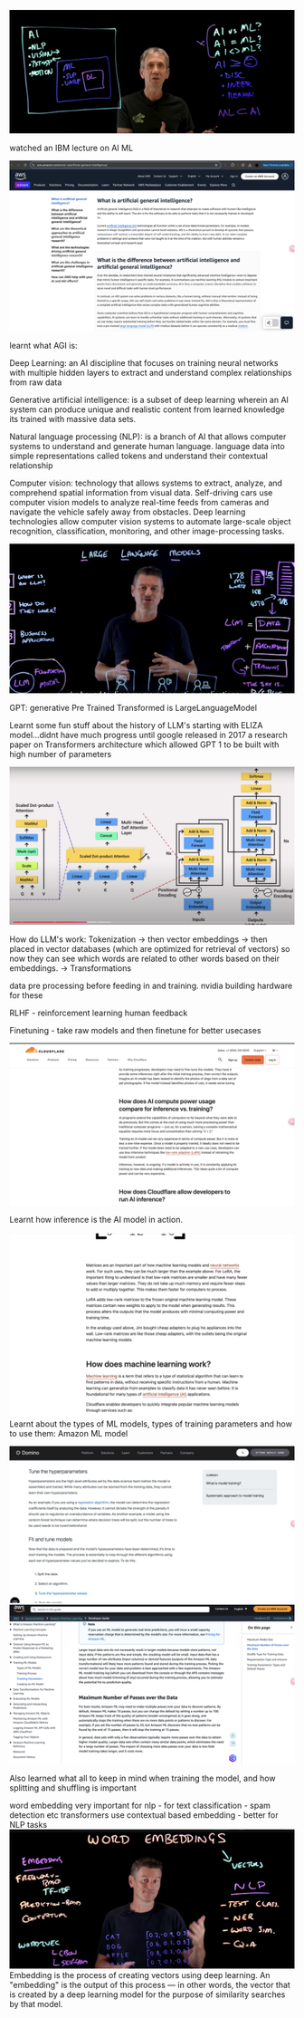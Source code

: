 ![Screenshot](https://github.com/Ekanshthegreat/30daysAIMLchallenge/raw/main/Screenshots/day1ibm.png)

watched an IBM lecture on AI ML 

![Screenshot](https://github.com/Ekanshthegreat/30daysAIMLchallenge/raw/main/Screenshots/day1aws.png)

learnt what AGI is: 

Deep Learning: an AI discipline that focuses on training neural networks with multiple hidden layers to extract and understand complex relationships from raw data


Generative artificial intelligence: is a subset of deep learning wherein an AI system can produce unique and realistic content from learned knowledge
its trained with massive data sets.

Natural language processing (NLP): is a branch of AI that allows computer systems to understand and generate human language. language data into simple representations called tokens and understand their contextual relationship

Computer vision:  technology that allows systems to extract, analyze, and comprehend spatial information from visual data. Self-driving cars use computer vision models to analyze real-time feeds from cameras and navigate the vehicle safely away from obstacles. Deep learning technologies allow computer vision systems to automate large-scale object recognition, classification, monitoring, and other image-processing tasks.


![Screenshot](https://github.com/Ekanshthegreat/30daysAIMLchallenge/raw/main/Screenshots/day1ibm2.png)

GPT: generative Pre Trained Transformed is LargeLanguageModel

Learnt some fun stuff about the history of LLM's
starting with ELIZA model...didnt have much progress until google released in 2017 a research paper on Transformers architecture which allowed GPT 1 to be built with high number of parameters


![Screenshot](https://github.com/Ekanshthegreat/30daysAIMLchallenge/raw/main/Screenshots/llms.png)


How do LLM's work: Tokenization -> then vector embeddings -> then placed in vector databases (which are optimized for retrieval of vectors)
so now they can see which words are related to other words based on their embeddings. 
-> Transformations


data pre processing before feeding in and training. nvidia building hardware for these

RLHF - reinforcement learning human feedback

Finetuning - take raw models and then finetune for better usecases


![Screenshot](https://github.com/Ekanshthegreat/30daysAIMLchallenge/raw/main/Screenshots/cloudflare.png)

Learnt how inference is the AI model in action.

![Screenshot](https://github.com/Ekanshthegreat/30daysAIMLchallenge/raw/main/Screenshots/cloudflare2.png)
Learnt about the types of ML models, types of training parameters and how to use them: Amazon ML model

![Screenshot](https://github.com/Ekanshthegreat/30daysAIMLchallenge/raw/main/Screenshots/domino.png)
![Screenshot](https://github.com/Ekanshthegreat/30daysAIMLchallenge/raw/main/Screenshots/aws.png)

Also learned what all to keep in mind when training the model, and how splitting and shuffling is important



word embedding very important for nlp - for text classification - spam detection etc
transformers use contextual based embedding - better for NLP tasks
![Screenshot](https://github.com/Ekanshthegreat/30daysAIMLchallenge/raw/main/Screenshots/day1ibm3.png)
Embedding is the process of creating vectors using deep learning. An "embedding" is the output of this process — in other words, the vector that is created by a deep learning model for the purpose of similarity searches by that model.